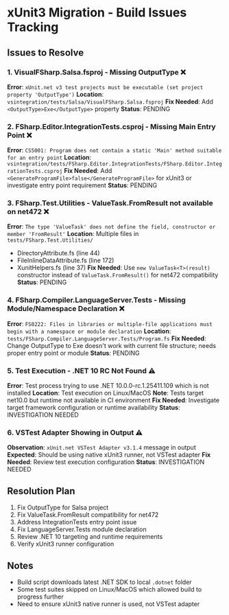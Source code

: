 # xUnit3 Migration - Build Issues Tracking

## Issues to Resolve

### 1. VisualFSharp.Salsa.fsproj - Missing OutputType ❌
**Error**: `xUnit.net v3 test projects must be executable (set project property 'OutputType')`
**Location**: `vsintegration/tests/Salsa/VisualFSharp.Salsa.fsproj`
**Fix Needed**: Add `<OutputType>Exe</OutputType>` property
**Status**: PENDING

### 2. FSharp.Editor.IntegrationTests.csproj - Missing Main Entry Point ❌
**Error**: `CS5001: Program does not contain a static 'Main' method suitable for an entry point`
**Location**: `vsintegration/tests/FSharp.Editor.IntegrationTests/FSharp.Editor.IntegrationTests.csproj`
**Fix Needed**: Add `<GenerateProgramFile>false</GenerateProgramFile>` for xUnit3 or investigate entry point requirement
**Status**: PENDING

### 3. FSharp.Test.Utilities - ValueTask.FromResult not available on net472 ❌
**Error**: `The type 'ValueTask' does not define the field, constructor or member 'FromResult'`
**Location**: Multiple files in `tests/FSharp.Test.Utilities/`
- DirectoryAttribute.fs (line 44)
- FileInlineDataAttribute.fs (line 172)
- XunitHelpers.fs (line 37)
**Fix Needed**: Use `new ValueTask<T>(result)` constructor instead of `ValueTask.FromResult()` for net472 compatibility
**Status**: PENDING

### 4. FSharp.Compiler.LanguageServer.Tests - Missing Module/Namespace Declaration ❌
**Error**: `FS0222: Files in libraries or multiple-file applications must begin with a namespace or module declaration`
**Location**: `tests/FSharp.Compiler.LanguageServer.Tests/Program.fs`
**Fix Needed**: Change OutputType to Exe doesn't work with current file structure; needs proper entry point or module
**Status**: PENDING

### 5. Test Execution - .NET 10 RC Not Found ⚠️
**Error**: Test process trying to use .NET 10.0.0-rc.1.25411.109 which is not installed
**Location**: Test execution on Linux/MacOS
**Note**: Tests target net10.0 but runtime not available in CI environment
**Fix Needed**: Investigate target framework configuration or runtime availability
**Status**: INVESTIGATION NEEDED

### 6. VSTest Adapter Showing in Output ⚠️
**Observation**: `xUnit.net VSTest Adapter v3.1.4` message in output
**Expected**: Should be using native xUnit3 runner, not VSTest adapter
**Fix Needed**: Review test execution configuration
**Status**: INVESTIGATION NEEDED

## Resolution Plan

1. Fix OutputType for Salsa project
2. Fix ValueTask.FromResult compatibility for net472
3. Address IntegrationTests entry point issue
4. Fix LanguageServer.Tests module declaration
5. Review .NET 10 targeting and runtime requirements
6. Verify xUnit3 runner configuration

## Notes

- Build script downloads latest .NET SDK to local `.dotnet` folder
- Some test suites skipped on Linux/MacOS which allowed build to progress further
- Need to ensure xUnit3 native runner is used, not VSTest adapter
